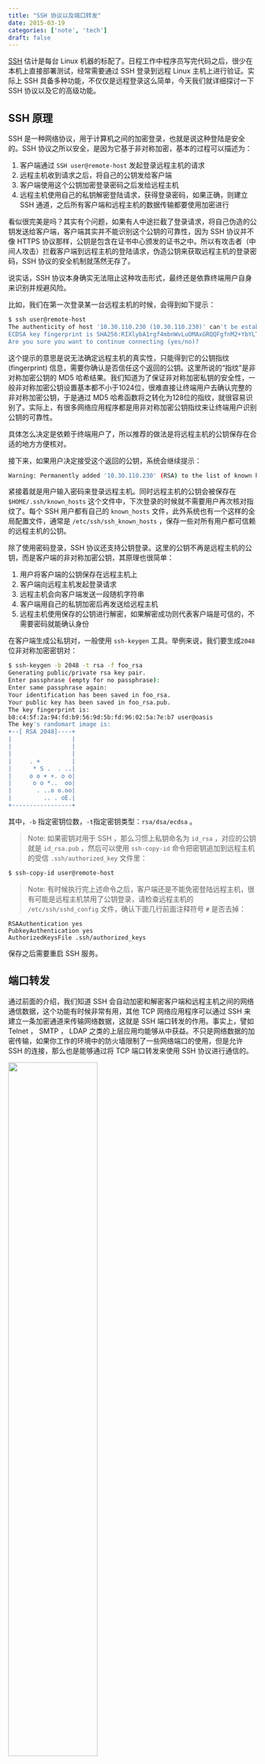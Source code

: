 ```yaml
---
title: "SSH 协议以及端口转发"
date: 2015-03-19
categories: ['note', 'tech']
draft: false
---
```


[SSH](https://en.wikipedia.org/wiki/Secure_Shell) 估计是每台 Linux 机器的标配了。日程工作中程序员写完代码之后，很少在本机上直接部署测试，经常需要通过 SSH 登录到远程 Linux 主机上进行验证。实际上 SSH 具备多种功能，不仅仅是远程登录这么简单，今天我们就详细探讨一下 SSH 协议以及它的高级功能。

## SSH 原理

SSH 是一种网络协议，用于计算机之间的加密登录，也就是说这种登陆是安全的。SSH 协议之所以安全，是因为它基于非对称加密，基本的过程可以描述为：

1. 客户端通过 `SSH user@remote-host` 发起登录远程主机的请求
2. 远程主机收到请求之后，将自己的公钥发给客户端
3. 客户端使用这个公钥加密登录密码之后发给远程主机
4. 远程主机使用自己的私钥解密登陆请求，获得登录密码，如果正确，则建立 SSH 通道，之后所有客户端和远程主机的数据传输都要使用加密进行

看似很完美是吗？其实有个问题，如果有人中途拦截了登录请求，将自己伪造的公钥发送给客户端，客户端其实并不能识别这个公钥的可靠性，因为 SSH 协议并不像 HTTPS 协议那样，公钥是包含在证书中心颁发的证书之中。所以有攻击者（中间人攻击）拦截客户端到远程主机的登陆请求，伪造公钥来获取远程主机的登录密码，SSH 协议的安全机制就荡然无存了。

说实话，SSH 协议本身确实无法阻止这种攻击形式，最终还是依靠终端用户自身来识别并规避风险。

比如，我们在第一次登录某一台远程主机的时候，会得到如下提示：

```bash
$ ssh user@remote-host
The authenticity of host '10.30.110.230 (10.30.110.230)' can't be established.
ECDSA key fingerprint is SHA256:RIXlybA1rgf4mbnWvLuOMAxGRQQFgfnM2+YbYLT7aQA.
Are you sure you want to continue connecting (yes/no)?
```

这个提示的意思是说无法确定远程主机的真实性，只能得到它的公钥指纹 (fingerprint) 信息，需要你确认是否信任这个返回的公钥。这里所说的“指纹”是非对称加密公钥的 MD5 哈希结果。我们知道为了保证非对称加密私钥的安全性，一般非对称加密公钥设置基本都不小于1024位，很难直接让终端用户去确认完整的非对称加密公钥，于是通过 MD5 哈希函数将之转化为128位的指纹，就很容易识别了。实际上，有很多网络应用程序都是用非对称加密公钥指纹来让终端用户识别公钥的可靠性。

具体怎么决定是依赖于终端用户了，所以推荐的做法是将远程主机的公钥保存在合适的地方方便核对。

接下来，如果用户决定接受这个返回的公钥，系统会继续提示：

```bash
Warning: Permanently added '10.30.110.230' (RSA) to the list of known hosts.
```

紧接着就是用户输入密码来登录远程主机。同时远程主机的公钥会被保存在 `$HOME/.ssh/known_hosts` 这个文件中，下次登录的时候就不需要用户再次核对指纹了。每个 SSH 用户都有自己的 `known_hosts` 文件，此外系统也有一个这样的全局配置文件，通常是 `/etc/ssh/ssh_known_hosts` ，保存一些对所有用户都可信赖的远程主机的公钥。

除了使用密码登录，SSH 协议还支持公钥登录。这里的公钥不再是远程主机的公钥，而是客户端的非对称加密公钥，其原理也很简单：

1. 用户将客户端的公钥保存在远程主机上
2. 客户端向远程主机发起登录请求
3. 远程主机会向客户端发送一段随机字符串
4. 客户端用自己的私钥加密后再发送给远程主机
5. 远程主机使用保存的公钥进行解密，如果解密成功则代表客户端是可信的，不需要密码就能确认身份

在客户端生成公私钥对，一般使用 `ssh-keygen` 工具。举例来说，我们要生成`2048`位非对称加密密钥对：

```bash
$ ssh-keygen -b 2048 -t rsa -f foo_rsa
Generating public/private rsa key pair.
Enter passphrase (empty for no passphrase): 
Enter same passphrase again: 
Your identification has been saved in foo_rsa.
Your public key has been saved in foo_rsa.pub.
The key fingerprint is:
b8:c4:5f:2a:94:fd:b9:56:9d:5b:fd:96:02:5a:7e:b7 user@oasis
The key's randomart image is:
+--[ RSA 2048]----+
|                 |
|                 |
|                 |
|     . +         |
|      * S .  . ..|
|     o o + +. o o|
|      o o *..  oo|
|       . ..o o.oo|
|         .. . oE.|
+-----------------+
```

其中，`-b` 指定密钥位数，`-t`指定密钥类型：`rsa/dsa/ecdsa` 。

> Note: 如果密钥对用于 SSH ，那么习惯上私钥命名为 `id_rsa` ，对应的公钥就是 `id_rsa.pub` ，然后可以使用 `ssh-copy-id` 命令把密钥追加到远程主机的受信 `.ssh/authorized_key` 文件里：

```bash
$ ssh-copy-id user@remote-host
```

> Note: 有时候执行完上述命令之后，客户端还是不能免密登陆远程主机，很有可能是远程主机禁用了公钥登录，请检查远程主机的 `/etc/ssh/sshd_config` 文件，确认下面几行前面注释符号 `#` 是否去掉：

```
RSAAuthentication yes
PubkeyAuthentication yes
AuthorizedKeysFile .ssh/authorized_keys
```

保存之后需要重启 SSH 服务。

## 端口转发

通过前面的介绍，我们知道 SSH 会自动加密和解密客户端和远程主机之间的网络通信数据，这个功能有时候非常有用，其他 TCP 网络应用程序可以通过 SSH 来建立一条加密通道来传输网络数据，这就是 SSH 端口转发的作用。事实上，譬如 Telnet ， SMTP ， LDAP 之类的上层应用均能够从中获益。不只是网络数据的加密传输，如果你工作的环境中的防火墙限制了一些网络端口的使用，但是允许 SSH 的连接，那么也是能够通过将 TCP 端口转发来使用 SSH 协议进行通信的。

<img src="https://i.loli.net/2019/03/24/5c97970c975a7.jpg" style="width:60%;"/>

如上图所示，使用了 SSH 端口转发之后，TCP 端口 A 与 B 之间不是直接通信，而是转发到 SSH 客户端及服务端来间接通信，从而自动实现了数据加密并同时绕过了防火墙的限制。

总的来说，端口转发可以分为本地转发、远程转发以及动态转发等

### 本地转发

SSH 本地转发命令的基本格式是这样的：

```bash
ssh -L <local-port>:<remote-host>:<remote-port> <ssh-hostname>
```

举个例子，在实验室里有一台 LDAP 服务器，但是限制了只有本机上部署的应用才能直接连接此 LDAP 服务器。如果我们由于调试或者测试的需要想临时从远程机器连接到这个 LDAP 服务器，有什么方法能够实现呢？

使用本地转发的作用，我们可以远程登录主机上执行如下命令：

```bash
$ ssh -L 7001:localhost:389 <ldap-server-host>
```

<img src="https://i.loli.net/2019/03/24/5c97992b19abf.jpg" style="width:60%;"/>

> Note: 本例中我们选择了`7001`端口作为本地的监听端口，在选择端口号时要注意非管理员帐号是无权绑定`1-1023`端口的，所以最好选择一个`1024-65535`之间的未占用的端口。

然后我们可以将远程机器上的应用直接配置到本机的`7001`端口上（而不是 LDAP 服务器的`389`端口上）。之后的数据流传输将会是下面这个样子：

1. 在 LDAP 客户端主机上的应用将数据发送到本机的`7001`端口
2. 本机的 SSH 客户端将`7001`端口收到的数据加密并转发到 LDAP 服务器端的 SSH 服务器端口
3. SSH 服务器会解密收到的数据并将之转发到监听的 LDAP 服务`389`端口
4. 最后再将从 LDAP 返回的数据原路返回以完成整个流程

可以看到，这整个流程应用并没有直接连接 LDAP 服务器，而是连接到了本地的一个监听端口，SSH 端口转发完成了剩下的所有事情，加密、转发、解密等。

这里还有几个地方需要注意：

- SSH 端口转发需要保持 SSH 连接不断开，一旦关闭了此连接，相应的端口转发也会随之关闭。保持 SSH 连接可以在执行 SSH 命令的之后加 `-f` 参数来保持 SSH 连接并转入后台；
- 上述命令中的 `<remote-host>` 为什么是 `localhost` ？它指向的是哪台机器的回环接口呢？在本例中，它指向 LDAP 服务器。为什么用 `localhost` 而不是IP地址或者主机名呢？其实这个取决于 LDAP 服务器的设置了，如果 LDAP 服务器限制只有本机 `loopback` 接口访问的话，那么自然就只有 `localhost` 或者IP为`127.0.0.1`才能访问 LDAP 服务器，而不能用真实 IP 或者主机名
- 命令中的 `<remote-host>` 和 `<ldap-server-host>` 必须是同一台机器么？不一定，它们可以是两台不同的主机。后面的例子里会详细阐述那种情况。
- 执行上述命令后会在 LDAP 客户端主机上建立端口转发，那么这个端口转发可以被其他机器使用么？比如能否新增加一台 LDAP 客户端主机2来直接连接当前 LDAP 客户端主机的`7001`端口？答案是不行的，在主流 SSH 实现中，本地端口转发绑定的是 `loopback` 接口，这意味着只有 `localhost` 或者 `127.0.0.1` 才能使用本机的端口转发，其他机器发起的连接只会得到 `connection refused` 的错误。好在 SSH 提供了 `-g` 参数来允许其他主机连接到本地转发端口，这样其他机器共享这个本地端口转发：

```bash
$ ssh -g -L <local-port>:<remote-host>:<remote-port> <ssh-hostname>
```

### 远程转发

SSH 远程转发命令的基本格式是这样的：

```bash
ssh -R <local-port>:<remote-host>:<remote-port> <ssh-hostname>
```

举例来说，假设由于网络或防火墙的原因我们不能用 SSH 直接从 LDAP 客户端主机连接到 LDAP 服务器，但是反向连接却是被允许的，那么就可以通过远程端口转发来实现对 LADP 服务器的访问。只需要在在 LDAP 服务器主机上执行如下命令：

```bash
$ ssh -R 7001:localhost:389 <ldap-client-host>
```

<img src="https://i.loli.net/2019/03/24/5c979dce7810d.jpg" style="width:60%;"/>

可以看到，和本地端口转发相比，这次只是 SSH 服务器端和 SSH 客户端的位置对调了一下，但是数据流传输路径还是一模一样：LDAP 客户端主机上的应用将数据发送到本机的`7001`端口上，而本机的 SSH 服务器端会将`7001`端口收到的数据加密并通过 SSH 隧道转发到 LDAP 服务器端的 SSH 客户端，SSH 客户端会解密收到的数据并将之转发到监听的 LDAP 服务的`389`端口，最后再将从 LDAP 应答消息原路返回以完成整个流程。

弄清楚了本地转发和远程转发，我们现在来看看前面遗留的一个问题：本地转发命令中的 `<remote-host>` 和 `<ssh-hostname>` 可以是不同的机器么?

```bash
ssh -L <local-port>:<remote-host>:<remote-port> <ssh-hostname>
```

答案是可以的！举例来说，我们有四台机器 (HostA, HostB, HostC, HostD) ，其中 HostA 想访问 HostD 上面的 LDAP 服务，但是由于网络限制，HostA 不能直接访问 HostD ，但是 HostA 可以访问 HostB ，HostB 也能 SSH 到 HostC ，HostC 能直连 HostD ，如何通过 SSH 端口转发来让 HostA 访问 HostD 的 LDAP 服务呢？我们只需要在 HostB 上执行本地端口转发：

```bash
$ ssh -g -L 7001:<hostD>:389 <HostC>
```

<img src="https://i.loli.net/2019/03/24/5c97a29669643.jpg" style="width:60%;"/>

这样，应用客户端 HostA 要访问 HostD 的 LDAP 服务，只需要访问 HostB 的`7001`端口即可。注意我们在命令中指定了 `-g` 参数以保证 HostA 能够使用 HostB 建立的本地端口转发。

### 动态转发

经过前面的介绍，我们发现本地转发和远程转发前提都要求有一个固定的应用服务端的端口号，例如前面例子中的 LDAP 服务的`389`端口。相对于本地转发和远程转发的单一端口转发模式而言，动态转发有点更加强大的端口转发功能，无需指定被访问目标主机的端口。这个端口号需要在本地通过协议指定，该协议就是简单、安全且实用的 SOCKS 协议。

动态转发的命令格式：

```bash
ssh -D <local-port> <ssh-server>
```

例如，在本机上执行下面的命令之后，SSH 会帮我们创建一个 SOCKS 代理服务器，所有发送到本机`8888`端口的数据都会转发到远程主机。接下来，我们可以直接在浏览器中设置 SOCKS 代理：`localhost:8888` ，这样，在本机上无法端无法访问的网站现在也就可以通过远程主机代理来正常访问。

```bash
$ ssh -D 8888 user@remote-host
```

<img src="https://i.loli.net/2019/03/24/5c97a65adcb61.jpg" style="width:60%;"/>

SSH 端口转发还有一些非常实用的其他参数：

- `-N` 参数，表示只连接远程主机，不打开远程 Shell
- `-T` 参数，表示不为这个连接分配 TTY

这个两个参数可以放在一起用，代表这个 SSH 连接只用来传数据，不执行远程操作：

```bash
$ ssh -NT -D 8888 user@remote-host
```

- `-f` 参数，表示 SSH 连接成功后，转入后台运行。这样就可以在不中断 SSH 连接的情况下，在本地 Shell 中执行其他操作，要关闭这个后台连接，需要使用 kill 命令去杀掉相应的进程。

另外，SSH 还支持其他形式的端口转发，比如支持 X 协议的图形界面应用端口转发，这里就不详细说明了。
